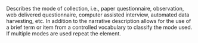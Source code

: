 Describes the mode of collection, i.e., paper questionnaire, observation, web delivered questionnaire, computer assisted interview, automated data harvesting, etc. In addition to the narrative description allows for the use of a brief term or item from a controlled vocabulary to classify the mode used. If multiple modes are used repeat the element.